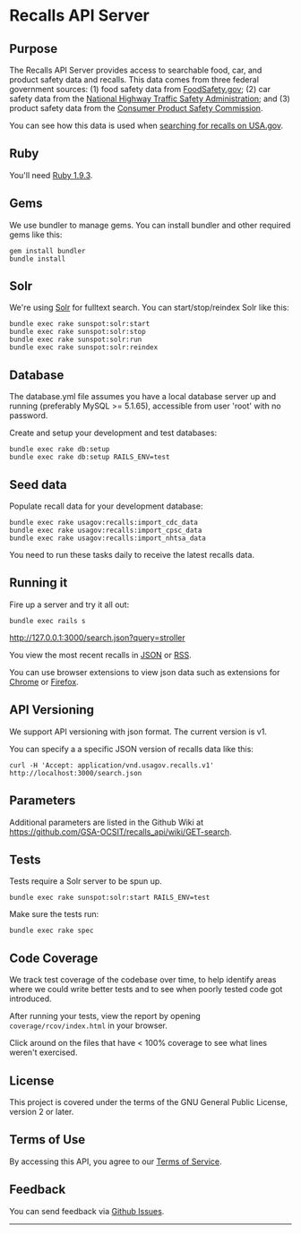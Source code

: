 Recalls API Server
==============

## Purpose

The Recalls API Server provides access to searchable food, car, and product safety data and recalls. This data comes from three federal government sources: (1) food safety data from [FoodSafety.gov](http://www.foodsafety.gov); (2) car safety data from the [National Highway Traffic Safety Administration](http://www.nhtsa.gov/); and (3) product safety data from the [Consumer Product Safety Commission](http://www.cpsc.gov). 

You can see how this data is used when [searching for recalls on USA.gov](http://search.usa.gov/search/news?affiliate=usagov&channel=66).

## Ruby

You'll need [Ruby 1.9.3](http://www.ruby-lang.org/en/downloads/).

## Gems

We use bundler to manage gems. You can install bundler and other required gems like this:

    gem install bundler
    bundle install

## Solr

We're using [Solr](http://lucene.apache.org/solr/) for fulltext search. You can start/stop/reindex Solr like this:

    bundle exec rake sunspot:solr:start
    bundle exec rake sunspot:solr:stop
    bundle exec rake sunspot:solr:run
    bundle exec rake sunspot:solr:reindex

## Database

The database.yml file assumes you have a local database server up and running (preferably MySQL >= 5.1.65), accessible from user 'root' with no password.

Create and setup your development and test databases:

    bundle exec rake db:setup
    bundle exec rake db:setup RAILS_ENV=test

## Seed data

Populate recall data for your development database:

    bundle exec rake usagov:recalls:import_cdc_data
    bundle exec rake usagov:recalls:import_cpsc_data
    bundle exec rake usagov:recalls:import_nhtsa_data

You need to run these tasks daily to receive the latest recalls data.

## Running it

Fire up a server and try it all out:

    bundle exec rails s

<http://127.0.0.1:3000/search.json?query=stroller>

You view the most recent recalls in [JSON](http://127.0.0.1:3000/recent.json) or [RSS](http://127.0.0.1:3000/recent.rss).

You can use browser extensions to view json data such as extensions for [Chrome](https://chrome.google.com/webstore/search/json?hl=en-US) or [Firefox](https://addons.mozilla.org/en-US/firefox/search/?q=json).

## API Versioning

We support API versioning with json format. The current version is v1.

You can specify a a specific JSON version of recalls data like this:

    curl -H 'Accept: application/vnd.usagov.recalls.v1' http://localhost:3000/search.json
    
## Parameters

Additional parameters are listed in the Github Wiki at <https://github.com/GSA-OCSIT/recalls_api/wiki/GET-search>.

## Tests

Tests require a Solr server to be spun up.

    bundle exec rake sunspot:solr:start RAILS_ENV=test

Make sure the tests run:

    bundle exec rake spec

## Code Coverage

We track test coverage of the codebase over time, to help identify areas where we could write better tests and to see when poorly tested code got introduced.

After running your tests, view the report by opening `coverage/rcov/index.html` in your browser.

Click around on the files that have < 100% coverage to see what lines weren't exercised.

## License

This project is covered under the terms of the GNU General Public License, version 2 or later.

## Terms of Use

By accessing this API, you agree to our [Terms of Service](http://www.usa.gov/About/developer-resources/terms-of-service.shtml).

Feedback
--------

You can send feedback via [Github Issues](https://github.com/GSA-OCSIT/jobs_api/issues).

-----
